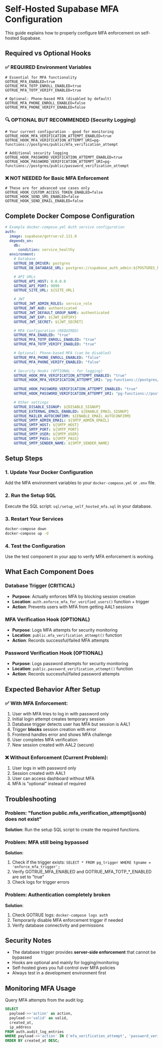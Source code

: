 # Self-Hosted Supabase MFA Configuration

This guide explains how to properly configure MFA enforcement on self-hosted Supabase.

## Required vs Optional Hooks

### ✅ **REQUIRED Environment Variables**
```env
# Essential for MFA functionality
GOTRUE_MFA_ENABLED=true
GOTRUE_MFA_TOTP_ENROLL_ENABLED=true
GOTRUE_MFA_TOTP_VERIFY_ENABLED=true

# Optional: Phone-based MFA (disabled by default)
GOTRUE_MFA_PHONE_ENROLL_ENABLED=false
GOTRUE_MFA_PHONE_VERIFY_ENABLED=false
```

### 🔍 **OPTIONAL BUT RECOMMENDED (Security Logging)**
```env
# Your current configuration - good for monitoring
GOTRUE_HOOK_MFA_VERIFICATION_ATTEMPT_ENABLED=true
GOTRUE_HOOK_MFA_VERIFICATION_ATTEMPT_URI=pg-functions://postgres/public/mfa_verification_attempt

# Additional security logging
GOTRUE_HOOK_PASSWORD_VERIFICATION_ATTEMPT_ENABLED=true
GOTRUE_HOOK_PASSWORD_VERIFICATION_ATTEMPT_URI=pg-functions://postgres/public/password_verification_attempt
```

### ❌ **NOT NEEDED for Basic MFA Enforcement**
```env
# These are for advanced use cases only
GOTRUE_HOOK_CUSTOM_ACCESS_TOKEN_ENABLED=false
GOTRUE_HOOK_SEND_SMS_ENABLED=false
GOTRUE_HOOK_SEND_EMAIL_ENABLED=false
```

## Complete Docker Compose Configuration

```yaml
# Example docker-compose.yml Auth service configuration
auth:
  image: supabase/gotrue:v2.111.0
  depends_on:
    db:
      condition: service_healthy
  environment:
    # Database
    GOTRUE_DB_DRIVER: postgres
    GOTRUE_DB_DATABASE_URL: postgres://supabase_auth_admin:${POSTGRES_PASSWORD}@${POSTGRES_HOST}:${POSTGRES_PORT}/${POSTGRES_DB}

    # API URLs
    GOTRUE_API_HOST: 0.0.0.0
    GOTRUE_API_PORT: 9999
    GOTRUE_SITE_URL: ${SITE_URL}

    # JWT
    GOTRUE_JWT_ADMIN_ROLES: service_role
    GOTRUE_JWT_AUD: authenticated
    GOTRUE_JWT_DEFAULT_GROUP_NAME: authenticated
    GOTRUE_JWT_EXP: ${JWT_EXPIRY}
    GOTRUE_JWT_SECRET: ${JWT_SECRET}

    # MFA Configuration (REQUIRED)
    GOTRUE_MFA_ENABLED: "true"
    GOTRUE_MFA_TOTP_ENROLL_ENABLED: "true"
    GOTRUE_MFA_TOTP_VERIFY_ENABLED: "true"

    # Optional: Phone-based MFA (can be disabled)
    GOTRUE_MFA_PHONE_ENROLL_ENABLED: "false"
    GOTRUE_MFA_PHONE_VERIFY_ENABLED: "false"

    # Security Hooks (OPTIONAL - for logging)
    GOTRUE_HOOK_MFA_VERIFICATION_ATTEMPT_ENABLED: "true"
    GOTRUE_HOOK_MFA_VERIFICATION_ATTEMPT_URI: "pg-functions://postgres/public/mfa_verification_attempt"
    
    GOTRUE_HOOK_PASSWORD_VERIFICATION_ATTEMPT_ENABLED: "true"
    GOTRUE_HOOK_PASSWORD_VERIFICATION_ATTEMPT_URI: "pg-functions://postgres/public/password_verification_attempt"

    # Other settings
    GOTRUE_DISABLE_SIGNUP: ${DISABLE_SIGNUP}
    GOTRUE_EXTERNAL_EMAIL_ENABLED: ${ENABLE_EMAIL_SIGNUP}
    GOTRUE_MAILER_AUTOCONFIRM: ${ENABLE_EMAIL_AUTOCONFIRM}
    GOTRUE_SMTP_ADMIN_EMAIL: ${SMTP_ADMIN_EMAIL}
    GOTRUE_SMTP_HOST: ${SMTP_HOST}
    GOTRUE_SMTP_PORT: ${SMTP_PORT}
    GOTRUE_SMTP_USER: ${SMTP_USER}
    GOTRUE_SMTP_PASS: ${SMTP_PASS}
    GOTRUE_SMTP_SENDER_NAME: ${SMTP_SENDER_NAME}
```

## Setup Steps

### 1. **Update Your Docker Configuration**
Add the MFA environment variables to your `docker-compose.yml` or `.env` file.

### 2. **Run the Setup SQL**
Execute the SQL script: `sql/setup_self_hosted_mfa.sql` in your database.

### 3. **Restart Your Services**
```bash
docker-compose down
docker-compose up -d
```

### 4. **Test the Configuration**
Use the test component in your app to verify MFA enforcement is working.

## What Each Component Does

### **Database Trigger (CRITICAL)**
- **Purpose**: Actually enforces MFA by blocking session creation
- **Location**: `auth.enforce_mfa_for_verified_users()` function + trigger
- **Action**: Prevents users with MFA from getting AAL1 sessions

### **MFA Verification Hook (OPTIONAL)**
- **Purpose**: Logs MFA attempts for security monitoring
- **Location**: `public.mfa_verification_attempt()` function
- **Action**: Records successful/failed MFA attempts

### **Password Verification Hook (OPTIONAL)**
- **Purpose**: Logs password attempts for security monitoring  
- **Location**: `public.password_verification_attempt()` function
- **Action**: Records successful/failed password attempts

## Expected Behavior After Setup

### ✅ **With MFA Enforcement**:
1. User with MFA tries to log in with password only
2. Initial login attempt creates temporary session
3. Database trigger detects user has MFA but session is AAL1
4. Trigger **blocks** session creation with error
5. Frontend handles error and shows MFA challenge
6. User completes MFA verification
7. New session created with AAL2 (secure)

### ❌ **Without Enforcement (Current Problem)**:
1. User logs in with password only
2. Session created with AAL1
3. User can access dashboard without MFA
4. MFA is "optional" instead of required

## Troubleshooting

### Problem: "function public.mfa_verification_attempt(jsonb) does not exist"
**Solution**: Run the setup SQL script to create the required functions.

### Problem: MFA still being bypassed
**Solution**: 
1. Check if the trigger exists: `SELECT * FROM pg_trigger WHERE tgname = 'enforce_mfa_trigger';`
2. Verify GOTRUE_MFA_ENABLED and GOTRUE_MFA_TOTP_*_ENABLED are set to "true"
3. Check logs for trigger errors

### Problem: Authentication completely broken
**Solution**: 
1. Check GOTRUE logs: `docker-compose logs auth`
2. Temporarily disable MFA enforcement trigger if needed
3. Verify database connectivity and permissions

## Security Notes

- The database trigger provides **server-side enforcement** that cannot be bypassed
- Hooks are optional and mainly for logging/monitoring
- Self-hosted gives you full control over MFA policies
- Always test in a development environment first

## Monitoring MFA Usage

Query MFA attempts from the audit log:
```sql
SELECT 
  payload->>'action' as action,
  payload->>'valid' as valid,
  created_at,
  ip_address
FROM auth.audit_log_entries 
WHERE payload->>'action' IN ('mfa_verification_attempt', 'password_verification_attempt')
ORDER BY created_at DESC;
```
